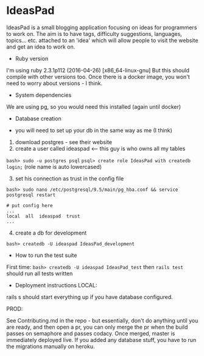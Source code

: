 # IdeasPad

IdeasPad is a small blogging application focusing on ideas for programmers to work on. The aim is to have tags, difficulty suggestions, languages, topics... etc. attached to an 'idea' which will allow people to visit the website and get an idea to work on.

* Ruby version

I'm using ruby 2.3.1p112 (2016-04-26) [x86_64-linux-gnu]
But this should compile with other versions too. Once there is a docker image, you won't need to worry about versions - I think.

* System dependencies

We are using pg, so you would need this installed (again until docker)


* Database creation

- you will need to set up your db in the same way as me (I think)
1) download postgres - see their website
2) create a user called ideaspad <-- this guy is who owns all my tables

`bash> sudo -u postgres psql`
`psql> create role IdeasPad with createdb login;` (role name is auto lowercased)

3) set his connection as trust in the config file

`bash> sudo nano /etc/postgresql/9.5/main/pg_hba.conf && service postgresql restart`
```
# put config here
...
local  all  ideaspad  trust
...
```
4) create a db for development

`bash> createdb -U ideaspad IdeasPad_development`

* How to run the test suite

First time: `bash> createdb -U ideaspad IdeasPad_test`
then `rails test` should run all tests written

* Deployment instructions
LOCAL:

rails s should start everything up if you have database configured.

PROD:

See Contributing.md in the repo - but essentially, don't do anything until you are ready, and then open a pr, you can only merge the pr when the build passes on semaphore and passes codacy. Once merged, master is immediately deployed live.
If you added any database stuff, you have to run the migrations manually on heroku.

